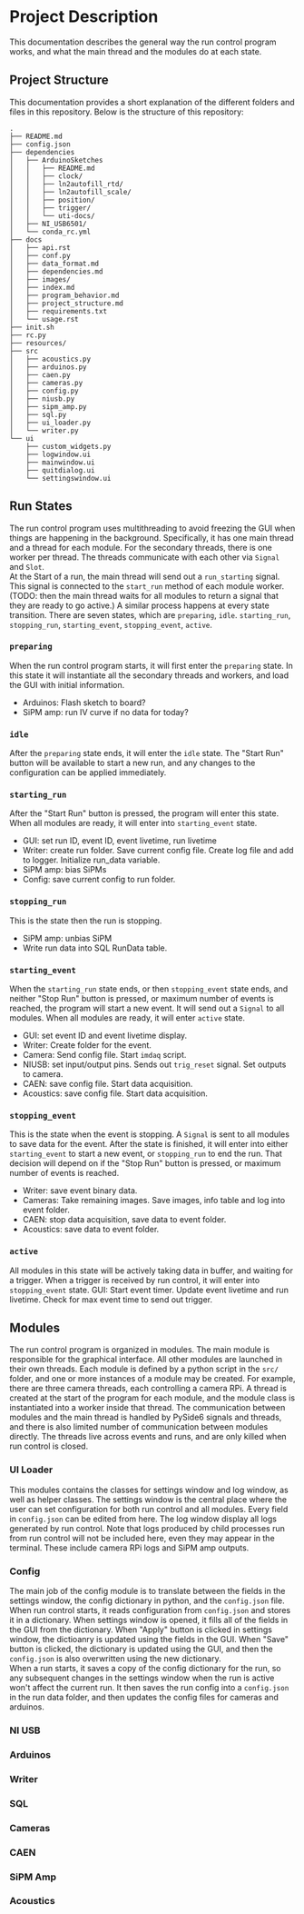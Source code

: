# Project Description
This documentation describes the general way the run control program works, and what the main thread and the modules do at each state.

## Project Structure
This documentation provides a short explanation of the different folders and files in this repository. Below is the 
structure of this repository:
```
.
├── README.md
├── config.json
├── dependencies
│   ├── ArduinoSketches
│   │   ├── README.md
│   │   ├── clock/
│   │   ├── ln2autofill_rtd/
│   │   ├── ln2autofill_scale/
│   │   ├── position/
│   │   ├── trigger/
│   │   └── uti-docs/
│   ├── NI_USB6501/
│   └── conda_rc.yml
├── docs
│   ├── api.rst
│   ├── conf.py
│   ├── data_format.md
│   ├── dependencies.md
│   ├── images/
│   ├── index.md
│   ├── program_behavior.md
│   ├── project_structure.md
│   ├── requirements.txt
│   └── usage.rst
├── init.sh
├── rc.py
├── resources/
├── src
│   ├── acoustics.py
│   ├── arduinos.py
│   ├── caen.py
│   ├── cameras.py
│   ├── config.py
│   ├── niusb.py
│   ├── sipm_amp.py
│   ├── sql.py
│   ├── ui_loader.py
│   └── writer.py
└── ui
    ├── custom_widgets.py
    ├── logwindow.ui
    ├── mainwindow.ui
    ├── quitdialog.ui
    └── settingswindow.ui
```

## Run States
The run control program uses multithreading to avoid freezing the GUI when things are happening in the background. Specifically, it has one main thread and a thread for each module. For the secondary threads, there is one worker per thread. The threads communicate with each other via `Signal` and `Slot`.  
At the Start of a run, the main thread will send out a `run_starting` signal. This signal is connected to the `start_run` method of each module worker. (TODO: then the main thread waits for all modules to return a signal that they are ready to go active.) A similar process happens at every state transition.
There are seven states, which are `preparing`, `idle`. `starting_run`, `stopping_run`, `starting_event`, `stopping_event`, `active`. 
### `preparing`
When the run control program starts, it will first enter the `preparing` state. In this state it will instantiate all the secondary threads and workers, and load the GUI with initial information.
- Arduinos: Flash sketch to board?
- SiPM amp: run IV curve if no data for today?
### `idle`
After the `preparing` state ends, it will enter the `idle` state. The "Start Run" button will be available to start a new run, and any changes to the configuration can be applied immediately.
### `starting_run`
After the "Start Run" button is pressed, the program will enter this state. When all modules are ready, it will enter into `starting_event` state.
- GUI: set run ID, event ID, event livetime, run livetime
- Writer: create run folder. Save current config file. Create log file and add to logger. Initialize run_data variable.
- SiPM amp: bias SiPMs
- Config: save current config to run folder.
### `stopping_run`
This is the state then the run is stopping.
- SiPM amp: unbias SiPM
- Write run data into SQL RunData table.
### `starting_event`
When the `starting_run` state ends, or then `stopping_event` state ends, and neither "Stop Run" button is pressed, or maximum number of events is reached, the program will start a new event. It will send out a `Signal` to all modules. When all modules are ready, it will enter `active` state.
- GUI: set event ID and event livetime display.
- Writer: Create folder for the event.
- Camera: Send config file. Start `imdaq` script.
- NIUSB: set input/output pins. Sends out `trig_reset` signal. Set outputs to camera.
- CAEN: save config file. Start data acquisition.
- Acoustics: save config file. Start data acquisition.
### `stopping_event`
This is the state when the event is stopping. A `Signal` is sent to all modules to save data for the event. After the state is finished, it will enter into either `starting_event` to start a new event, or `stopping_run` to end the run. That decision will depend on if the "Stop Run" button is pressed, or maximum number of events is reached.
- Writer: save event binary data.
- Cameras: Take remaining images. Save images, info table and log into event folder.
- CAEN: stop data acquisition, save data to event folder.
- Acoustics: save data to event folder.
### `active`
All modules in this state will be actively taking data in buffer, and waiting for a trigger. When a trigger is received by run control, it will enter into `stopping_event` state.
GUI: Start event timer. Update event livetime and run livetime. Check for max event time to send out trigger.

## Modules
The run control program is organized in modules. The main module is responsible for the graphical interface. All other modules are launched in their own threads. Each module is defined by a python script in the `src/` folder, and one or more instances of a module may be created. For example, there are three camera threads, each controlling a camera RPi. A thread is created at the start of the program for each module, and the module class is instantiated into a worker inside that thread. The communication between modules and the main thread is handled by PySide6 signals and threads, and there is also limited number of communication between modules directly. The threads live across events and runs, and are only killed when run control is closed.

### UI Loader
This modules contains the classes for settings window and log window, as well as helper classes. The settings window is the central place where the user can set configuration for both run control and all modules. Every field in `config.json` can be edited from here. The log window display all logs generated by run control. Note that logs produced by child processes run from run control will not be included here, even they may appear in the terminal. These include camera RPi logs and SiPM amp outputs.

### Config
The main job of the config module is to translate between the fields in the settings window, the config dictionary in python, and the `config.json` file. When run control starts, it reads configuration from `config.json` and stores it in a dictionary. When settings window is opened, it fills all of the fields in the GUI from the dictionary. When "Apply" button is clicked in settings window, the dictioanry is updated using the fields in the GUI. When "Save" button is clicked, the dictionary is updated using the GUI, and then the `config.json` is also overwritten using the new dictionary.  
When a run starts, it saves a copy of the config dictionary for the run, so any subsequent changes in the settings window when the run is active won't affect the current run. It then saves the run config into a `config.json` in the run data folder, and then updates the config files for cameras and arduinos.

### NI USB

### Arduinos

### Writer

### SQL

### Cameras

### CAEN

### SiPM Amp

### Acoustics
